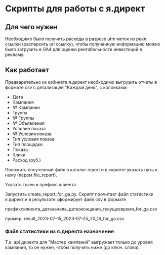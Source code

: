 # Скрипты для работы с я.директ

## Для чего нужен
Необходимо было получить расходы в разрезе utm меток из рекл. ссылки (распарсить url ссылку), чтобы полученную информацию можно было загрузить в GA4 для оценки рентабельности инвестиций в рекламу.

## Как работает
Предварительно из кабинета я.директ необходимо выгрузить отчеты в формате csv с детализацей "Каждый день", с колонками:
* Дата
* Кампания
* № Кампании
* Группа
* № Группы
* № Объявления
* Условие показа
* № Условия показа
* Тип условия показа
* Тип площадки
* Показы
* Клики
* Расход (руб.)

Положить полученный файл в каталог report и в скрипте указать путь к нему (перем.file_report).

Указать токен и префикc клиента

Запустить create_report_for_ga.py. Скрипт прочитает файл статистики я.директ и в результате сформирует файл csv в формате

префикcклиента_датаначала_датаоконцания_текущеевремя_for_ga.csv

пример: result_2023-07-15_2023-07-25_20_16_for_ga.csv

### Файл статистики из я.директа назначение
Т.к. api директа для "Мастер кампаний" выгружает только до уровня кампаний, то он нужен, чтобы получить ниже (до ключ. слова).
